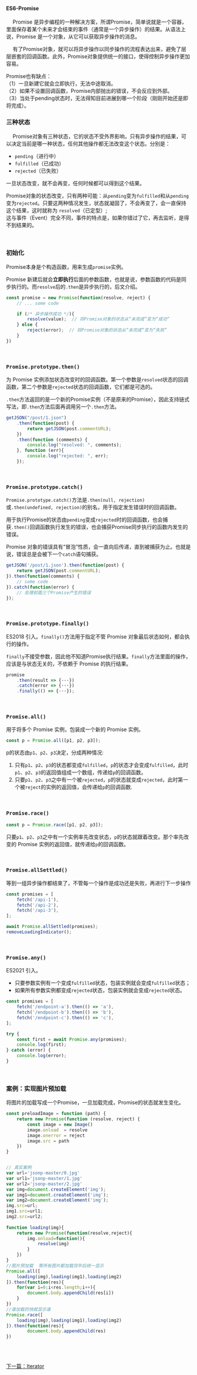 #### ES6-Promise

&emsp; Promise 是异步编程的一种解决方案，所谓Promise，简单说就是一个容器，里面保存着某个未来才会结束的事件（通常是一个异步操作）的结果。从语法上说，Promise 是一个对象，从它可以获取异步操作的消息。

&emsp; 有了Promise对象，就可以将异步操作以同步操作的流程表达出来，避免了层层嵌套的回调函数。此外，Promise对象提供统一的接口，使得控制异步操作更加容易。

Promise也有缺点：<br>
（1）一旦新建它就会立即执行，无法中途取消。<br>
（2）如果不设置回调函数，Promise内部抛出的错误，不会反应到外部。<br>
（3）当处于pending状态时，无法得知目前进展到哪一个阶段（刚刚开始还是即将完成）。

### 三种状态
&emsp; Promise对象有三种状态，它的状态不受外界影响，只有异步操作的结果，可以决定当前是哪一种状态，任何其他操作都无法改变这个状态。分别是：
- `pending`（进行中）
- `fulfilled`（已成功）
- `rejected`（已失败）

一旦状态改变，就不会再变，任何时候都可以得到这个结果。

Promise对象的状态改变，只有两种可能：从`pending`变为`fulfilled`和从`pending`变为`rejected`。只要这两种情况发生，状态就凝固了，不会再变了，会一直保持这个结果，这时就称为 `resolved`（已定型）; <br>
这与事件（Event）完全不同，事件的特点是，如果你错过了它，再去监听，是得不到结果的。

<br>

### 初始化
Promise本身是个构造函数，用来生成`promise`实例。

Promise 新建后就会**立即执行**后面的参数函数，也就是说，参数函数的代码是同步执行的。而`resolve`后的`.then`是异步执行的，后文介绍。
```js
const promise = new Promise(function(resolve, reject) {
    // ... some code

    if (/* 异步操作成功 */){
        resolve(value);  // 将Promise对象的状态从“未完成”变为“成功”
    } else {
        reject(error);  // 将Promise对象的状态从“未完成”变为“失败”
    }
})
```

<br>

### `Promise.prototype.then()`

为 Promise 实例添加状态改变时的回调函数。第一个参数是`resolved`状态的回调函数，第二个参数是`rejected`状态的回调函数，它们都是可选的。

`.then`方法返回的是一个新的Promise实例（不是原来的Promise），因此支持链式写法，即`.then`方法后面再调用另一个`.then`方法。

```js
getJSON("/post/1.json")
    .then(function(post) {
        return getJSON(post.commentURL);
    })
    .then(function (comments) {
        console.log("resolved: ", comments);
    }, function (err){
        console.log("rejected: ", err);
    });
```

<br>

### `Promise.prototype.catch()`
`Promise.prototype.catch()`方法是`.then(null, rejection)`或`.then(undefined, rejection)`的别名，用于指定发生错误时的回调函数。

用于执行Promise的状态由`pending`变成`rejected`时的回调函数，也会捕获`.then()`回调函数执行发生的错误，也会捕获Promise同步执行的函数内发生的错误。

Promise 对象的错误具有“冒泡”性质，会一直向后传递，直到被捕获为止。也就是说，错误总是会被下一个`catch`语句捕获。

```js
getJSON('/post/1.json').then(function(post) {
    return getJSON(post.commentURL);
}).then(function(comments) {
    // some code
}).catch(function(error) {
    // 处理前面三个Promise产生的错误
});
```

<br>

### `Promise.prototype.finally()`

ES2018 引入。`finally()`方法用于指定不管 Promise 对象最后状态如何，都会执行的操作。

`finally`不接受参数，因此他不知道Promise执行结果。`finally`方法里面的操作，应该是与状态无关的，不依赖于 Promise 的执行结果。
```js
promise
    .then(result => {···})
    .catch(error => {···})
    .finally(() => {···});
```

<br>

### `Promise.all()`

用于将多个 Promise 实例，包装成一个新的 Promise 实例。
```js
const p = Promise.all([p1, p2, p3]);
```
p的状态由`p1`、`p2`、`p3`决定，分成两种情况:
1. 只有`p1`、`p2`、`p3`的状态都变成`fulfilled`，`p`的状态才会变成`fulfilled`，此时`p1`、`p2`、`p3`的返回值组成一个数组，传递给`p`的回调函数。
2. 只要`p1`、`p2`、`p3`之中有一个被`rejected`，`p`的状态就变成`rejected`，此时第一个被`reject`的实例的返回值，会传递给`p`的回调函数.


<br>

### `Promise.race()`

```js
const p = Promise.race([p1, p2, p3]);
```
只要`p1`、`p2`、`p3`之中有一个实例率先改变状态，`p`的状态就跟着改变。那个率先改变的 Promise 实例的返回值，就传递给`p`的回调函数。


<br>

### `Promise.allSettled()`
等到一组异步操作都结束了，不管每一个操作是成功还是失败，再进行下一步操作
```js
const promises = [
    fetch('/api-1'),
    fetch('/api-2'),
    fetch('/api-3'),
];

await Promise.allSettled(promises);
removeLoadingIndicator();
```

<br>

### `Promise.any()`

ES2021 引入。
- 只要参数实例有一个变成`fulfilled`状态，包装实例就会变成`fulfilled`状态；
- 如果所有参数实例都变成`rejected`状态，包装实例就会变成`rejected`状态。

```js
const promises = [
    fetch('/endpoint-a').then(() => 'a'),
    fetch('/endpoint-b').then(() => 'b'),
    fetch('/endpoint-c').then(() => 'c'),
];

try {
    const first = await Promise.any(promises);
    console.log(first);
} catch (error) {
    console.log(error);
}
```

<br>

### 案例：实现图片预加载

将图片的加载写成一个Promise，一旦加载完成，Promise的状态就发生变化。
```js
const preloadImage = function (path) {
    return new Promise(function (resolve, reject) {
        const image = new Image()
        image.onload  = resolve
        image.onerror = reject
        image.src = path
    })
}


// 真实案例
var url='jsonp-master/0.jpg'
var url1='jsonp-master/1.jpg'
var url2='jsonp-master/2.jpg'
var img=document.createElement('img');
var img1=document.createElement('img');
var img2=document.createElement('img');
img.src=url;
img1.src=url1;
img2.src=url2;
 
function loading(img){
    return new Promise(function(resolve,reject){
        img.onload=function(){
            resolve(img)
        }
    })
}
//图片预加载  等所有图片都加载完毕后统一显示
Promise.all([
    loading(img),loading(img1),loading(img2)
]).then(function(res){
    for(var i=0;i<res.length;i++){
        document.body.appendChild(res[i])
    }
})
//谁加载的快就显示谁
Promise.race([
    loading(img),loading(img1),loading(img2)
]).then(function(res){
        document.body.appendChild(res)
})
```


<br>
<br>

[下一篇：Iterator](/ES6/Iterator)
